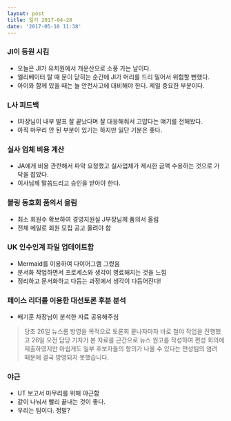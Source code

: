 ```yaml
---
layout: post
title: 일기 2017-04-28
date: '2017-05-10 11:38'
---
```


### JI이 등원 시킴
* 오늘은 JI가 유치원에서 개운산으로 소풍 가는 날이다.
* 엘리베이터 탈 때 문이 닫히는 순간에 JI가 머리를 드리 밀어서 위험할 뻔했다.
* 아이와 함께 있을 때는 늘 안전사고에 대비해야 한다. 제일 중요한 부분이다.


### L사 피드백
* I차장님이 내부 발표 잘 끝났다며 잘 대응해줘서 고맙다는 얘기를 전해왔다.
* 아직 마무리 안 된 부분이 있기는 하지만 일단 기분은 좋다.


### 실사 업체 비용 계산
* JA에게 비용 관련해서 파악 요청했고 실사업체가 제시한 금액 수용하는 것으로 가닥을 잡았다.
* 이사님께 말씀드리고 승인을 받아야 한다.

### 볼링 동호회 품의서 올림
* 최소 회원수 확보하여 경영지원실 J부장님께 품의서 올림
* 전체 메일로 회원 모집 공고 올려야 함


### UK 인수인계 파일 업데이트함
* Mermaid를 이용하여 다이어그램 그렸음
* 문서화 작업하면서 프로세스와 생각이 명료해지는 것을 느낌
* 정리하고 문서화하고 다듬는 과정에서 생각이 다듬어진다!



### 페이스 리더를 이용한 대선토론 후분 분석
* 배기훈 차장님이 분석한 자료 공유해주심

> 당초 26일 뉴스룸 방영을 목적으로 토론회 끝나자마자 바로 철야 작업을 진행했고
26일 오전 담당 기자가 본 자료를 근간으로 뉴스 원고를 작성하여 편성 회의에 제출하였지만
아쉽게도 일부 후보자들의 항의가 나올 수 있다는 편성팀의 염려 때문에 결국 방영되지 못했습니다.



### 야근
* UT 보고서 마무리를 위해 야근함
* 같이 나눠서 빨리 끝내는 것이 좋다.
* 우리는 팀이다. 정말?
